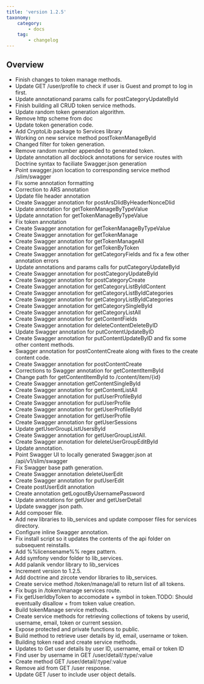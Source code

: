 ```yaml
---
title: 'version 1.2.5'
taxonomy:
    category:
        - docs
    tag:
        - changelog
---
```


## Overview


* Finish changes to token manage methods.
* Update GET /user/profile to check if user is Guest and prompt to log in first.
* Update annotationand params calls for postCategoryUpdateById
* Finish building all CRUD token service methods.
* Update random token generation algorithm.
* Remove http scheme from doc
* Update token generation code.
* Add CryptoLib package to Services library
* Working on new service method postTokenManageById
* Changed filter for token generation.
* Remove random number appended to generated token.
* Update annotation all docblock annotations for service routes with Doctrine syntax to faciliate Swagger.json generation
* Point swagger.json location to corresponding service method /slim/swagger
* Fix some annotation formatting
* Correction to ARS annotation
* Update file header annotation
* Create Swagger annotation for postArsDlidByHeaderNonceDlid
* Update annotation for getTokenManageByTypeValue
* Update annotation for getTokenManageByTypeValue
* Fix token annotation
* Create Swagger annotation for getTokenManageByTypeValue
* Create Swagger annotation for getTokenManage
* Create Swagger annotation for getTokenManageAll
* Create Swagger annotation for getTokenByToken
* Create Swagger annotation for getCategoryFields and fix a few other annotation errors
* Update annotations and params calls for putCategoryUpdateById
* Create Swagger annotation for postCategoryUpdateById
* Create Swagger annotation for postCategoryCreate
* Create Swagger annotation for getCategoryListByIdContent
* Create Swagger annotation for getCategoryListByIdCategories
* Create Swagger annotation for getCategoryListByIdCategories
* Create Swagger annotation for getCategorySingleById
* Create Swagger annotation for getCategoryListAll
* Create Swagger annotation for getContentFields
* Create Swagger annotation for deleteContentDeleteByID
* Update Swagger annotation for putContentUpdateByID
* Create Swagger annotation for putContentUpdateByID and fix some other content methods.
* Swagger annotation for postContentCreate along with fixes to the create content code.
* Create Swagger annotation for postContentCreate
* Corrections to Swagger annotation for getContentItemById
* Change path for getContentItemById to /content/item/{id}
* Create Swagger annotation getContentSingleById
* Create Swagger annotation for getContentListAll
* Create Swagger annotation for putUserProfileById
* Create Swagger annotation for putUserProfile
* Create Swagger annotation for getUserProfileById
* Create Swagger annotation for getUserProfile
* Create Swagger annotation for getUserSessions
* Update getUserGroupListUsersById
* Create Swagger annotation for getUserGroupListAll.
* Create Swagger annotation for deleteUserGroupEditById
* Update annotation.
* Point Swagger UI to locally generated Swagger.json at /api/v1/slim/swagger
* Fix Swagger base path generation.
* Create Swagger annotation deleteUserEdit
* Create Swagger annotation for putUserEdit
* Create postUserEdit annotation
* Create annotation getLogoutByUsernamePassword
* Update annotations for getUser and getUserDetail
* Update swagger json path.
* Add composer file.
* Add new libraries to lib_services and update composer files for services directory.
* Configure inline Swagger annotation.
* Fix install script so it updates the contents of the api folder on subsequent reinstalls.
* Add %%licensename%% regex pattern.
* Add symfony vendor folder to lib_services.
* Add palanik vendor library to lib_services
* Increment version to 1.2.5.
* Add doctrine and zircote vendor libraries to lib_services.
* Create service method /token/manage/all to return list of all tokens.
* Fix bugs in /token/manage services route.
* Fix getUserIdbyToken to accomodate + symbol in token.TODO: Should eventually disallow + from token value creation.
* Build tokenManage service methods.
* Create service methods for retrieving collections of tokens by userid, username, email, token or current session.
* Expose protected and private functions to public.
* Build method to retrieve user details by id, email, username or token.
* Building token read and create service methods.
* Updates to Get user details by user ID, username, email or token ID
* Find user by username in GET /user/detail/:type/:value
* Create method GET /user/detail/:type/:value
* Remove aid from GET /user response.
* Update GET /user to include user object details.